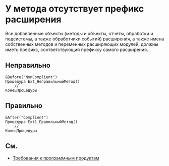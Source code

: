 # У метода отсутствует префикс расширения

Все добавленные объекты (методы и объекты, отчеты, обработки и подсистемы, а также обработчики событий) расширения, 
а также имена собственных методов и переменных расширяющих модулей, должны иметь префикс, 
соответствующий префиксу самого расширения.

## Неправильно

```bsl
&Before("NonComplient")
Процедура Ext_НеправильныйМетод()
    //
КонецПроцедуры
```

## Правильно

```bsl
&After("Complient")
Процедура Ext1_ПравильныйМетод()
    //
КонецПроцедуры
```

## См.


- [Требования к программным продуктам](https://1c.ru/rus/products/1c/predpr/compat/soft/requirements.htm)
